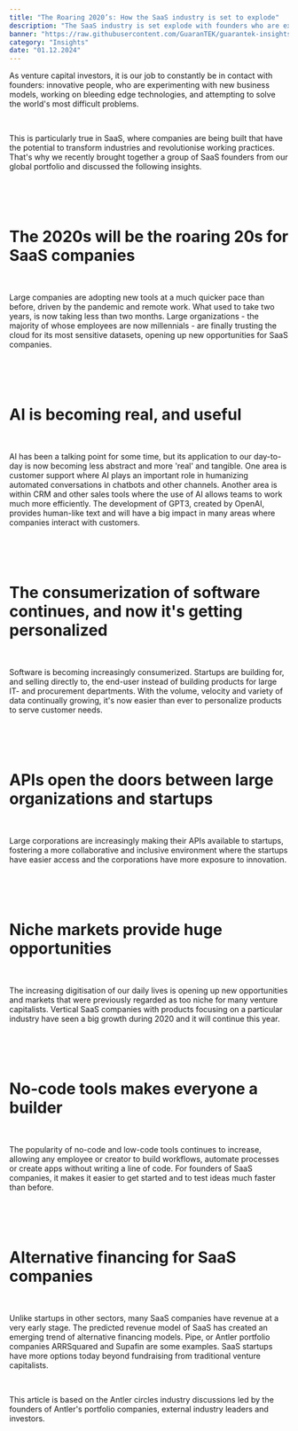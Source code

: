 ```yaml
---
title: "The Roaring 2020’s: How the SaaS industry is set to explode"
description: "The SaaS industry is set explode with founders who are experimenting with new business models, technologies & attempting to solve the world’s greatest problems"
banner: "https://raw.githubusercontent.com/GuaranTEK/guarantek-insights/master/insights/the-roaring-2020-how-the-saas-industry-is-set-to-explode/banner.jpg"
category: "Insights"
date: "01.12.2024"
---
```


As venture capital investors, it is our job to constantly be in contact with founders: innovative people, who are experimenting with new business models, working on bleeding edge technologies, and attempting to solve the world's most difficult problems.

&nbsp;

This is particularly true in SaaS, where companies are being built that have the potential to transform industries and revolutionise working practices. That's why we recently brought together a group of SaaS founders from our global portfolio and discussed the following insights.

&nbsp;

&nbsp;

# The 2020s will be the roaring 20s for SaaS companies

&nbsp;

Large companies are adopting new tools at a much quicker pace than before, driven by the pandemic and remote work. What used to take two years, is now taking less than two months. Large organizations - the majority of whose employees are now millennials - are finally trusting the cloud for its most sensitive datasets, opening up new opportunities for SaaS companies.

&nbsp;

&nbsp;

# AI is becoming real, and useful

&nbsp;

AI has been a talking point for some time, but its application to our day-to-day is now becoming less abstract and more 'real' and tangible. One area is customer support where AI plays an important role in humanizing automated conversations in chatbots and other channels. Another area is within CRM and other sales tools where the use of AI allows teams to work much more efficiently. The development of GPT3, created by OpenAI, provides human-like text and will have a big impact in many areas where companies interact with customers.

&nbsp;

&nbsp;

# The consumerization of software continues, and now it's getting personalized

&nbsp;

Software is becoming increasingly consumerized. Startups are building for, and selling directly to, the end-user instead of building products for large IT- and procurement departments. With the volume, velocity and variety of data continually growing, it's now easier than ever to personalize products to serve customer needs.

&nbsp;

&nbsp;

# APIs open the doors between large organizations and startups

&nbsp;

Large corporations are increasingly making their APIs available to startups, fostering a more collaborative and inclusive environment where the startups have easier access and the corporations have more exposure to innovation.

&nbsp;

&nbsp;

# Niche markets provide huge opportunities

&nbsp;

The increasing digitisation of our daily lives is opening up new opportunities and markets that were previously regarded as too niche for many venture capitalists. Vertical SaaS companies with products focusing on a particular industry have seen a big growth during 2020 and it will continue this year.

&nbsp;

&nbsp;

# No-code tools makes everyone a builder

&nbsp;

The popularity of no-code and low-code tools continues to increase, allowing any employee or creator to build workflows, automate processes or create apps without writing a line of code. For founders of SaaS companies, it makes it easier to get started and to test ideas much faster than before.

&nbsp;

&nbsp;

# Alternative financing for SaaS companies

&nbsp;

Unlike startups in other sectors, many SaaS companies have revenue at a very early stage. The predicted revenue model of SaaS has created an emerging trend of alternative financing models. Pipe, or Antler portfolio companies ARRSquared and Supafin are some examples. SaaS startups have more options today beyond fundraising from traditional venture capitalists.

&nbsp;

This article is based on the Antler circles industry discussions led by the founders of Antler's portfolio companies, external industry leaders and investors.
